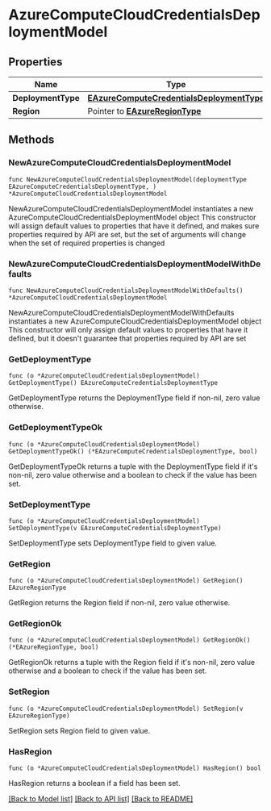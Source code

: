 # AzureComputeCloudCredentialsDeploymentModel

## Properties

Name | Type | Description | Notes
------------ | ------------- | ------------- | -------------
**DeploymentType** | [**EAzureComputeCredentialsDeploymentType**](EAzureComputeCredentialsDeploymentType.md) |  | 
**Region** | Pointer to [**EAzureRegionType**](EAzureRegionType.md) |  | [optional] 

## Methods

### NewAzureComputeCloudCredentialsDeploymentModel

`func NewAzureComputeCloudCredentialsDeploymentModel(deploymentType EAzureComputeCredentialsDeploymentType, ) *AzureComputeCloudCredentialsDeploymentModel`

NewAzureComputeCloudCredentialsDeploymentModel instantiates a new AzureComputeCloudCredentialsDeploymentModel object
This constructor will assign default values to properties that have it defined,
and makes sure properties required by API are set, but the set of arguments
will change when the set of required properties is changed

### NewAzureComputeCloudCredentialsDeploymentModelWithDefaults

`func NewAzureComputeCloudCredentialsDeploymentModelWithDefaults() *AzureComputeCloudCredentialsDeploymentModel`

NewAzureComputeCloudCredentialsDeploymentModelWithDefaults instantiates a new AzureComputeCloudCredentialsDeploymentModel object
This constructor will only assign default values to properties that have it defined,
but it doesn't guarantee that properties required by API are set

### GetDeploymentType

`func (o *AzureComputeCloudCredentialsDeploymentModel) GetDeploymentType() EAzureComputeCredentialsDeploymentType`

GetDeploymentType returns the DeploymentType field if non-nil, zero value otherwise.

### GetDeploymentTypeOk

`func (o *AzureComputeCloudCredentialsDeploymentModel) GetDeploymentTypeOk() (*EAzureComputeCredentialsDeploymentType, bool)`

GetDeploymentTypeOk returns a tuple with the DeploymentType field if it's non-nil, zero value otherwise
and a boolean to check if the value has been set.

### SetDeploymentType

`func (o *AzureComputeCloudCredentialsDeploymentModel) SetDeploymentType(v EAzureComputeCredentialsDeploymentType)`

SetDeploymentType sets DeploymentType field to given value.


### GetRegion

`func (o *AzureComputeCloudCredentialsDeploymentModel) GetRegion() EAzureRegionType`

GetRegion returns the Region field if non-nil, zero value otherwise.

### GetRegionOk

`func (o *AzureComputeCloudCredentialsDeploymentModel) GetRegionOk() (*EAzureRegionType, bool)`

GetRegionOk returns a tuple with the Region field if it's non-nil, zero value otherwise
and a boolean to check if the value has been set.

### SetRegion

`func (o *AzureComputeCloudCredentialsDeploymentModel) SetRegion(v EAzureRegionType)`

SetRegion sets Region field to given value.

### HasRegion

`func (o *AzureComputeCloudCredentialsDeploymentModel) HasRegion() bool`

HasRegion returns a boolean if a field has been set.


[[Back to Model list]](../README.md#documentation-for-models) [[Back to API list]](../README.md#documentation-for-api-endpoints) [[Back to README]](../README.md)


